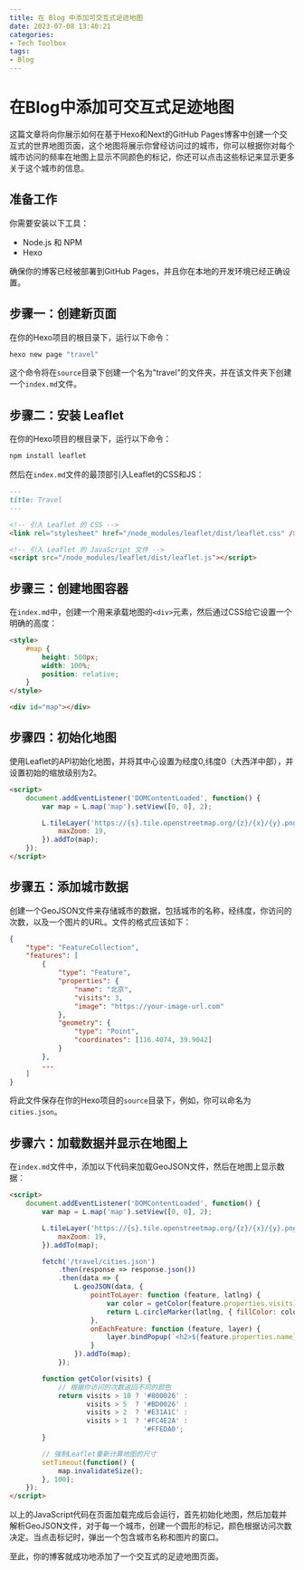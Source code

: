 ```yaml
---
title: 在 Blog 中添加可交互式足迹地图
date: 2023-07-08 13:40:21
categories:
- Tech Toolbox
tags:
- Blog
---
```

# 在Blog中添加可交互式足迹地图

这篇文章将向你展示如何在基于Hexo和Next的GitHub Pages博客中创建一个交互式的世界地图页面，这个地图将展示你曾经访问过的城市，你可以根据你对每个城市访问的频率在地图上显示不同颜色的标记，你还可以点击这些标记来显示更多关于这个城市的信息。

## 准备工作

你需要安装以下工具：

- Node.js 和 NPM
- Hexo

确保你的博客已经被部署到GitHub Pages，并且你在本地的开发环境已经正确设置。

## 步骤一：创建新页面

在你的Hexo项目的根目录下，运行以下命令：

```bash
hexo new page "travel"
```

这个命令将在`source`目录下创建一个名为"travel"的文件夹，并在该文件夹下创建一个`index.md`文件。

## 步骤二：安装 Leaflet

在你的Hexo项目的根目录下，运行以下命令：

```bash
npm install leaflet
```

然后在`index.md`文件的最顶部引入Leaflet的CSS和JS：

```markdown
---
title: Travel
---

<!-- 引入 Leaflet 的 CSS -->
<link rel="stylesheet" href="/node_modules/leaflet/dist/leaflet.css" />

<!-- 引入 Leaflet 的 JavaScript 文件 -->
<script src="/node_modules/leaflet/dist/leaflet.js"></script>
```

## 步骤三：创建地图容器

在`index.md`中，创建一个用来承载地图的`<div>`元素，然后通过CSS给它设置一个明确的高度：

```markdown
<style>
    #map {
        height: 500px;
        width: 100%;
        position: relative;
    }
</style>

<div id="map"></div>
```

## 步骤四：初始化地图

使用Leaflet的API初始化地图，并将其中心设置为经度0,纬度0（大西洋中部），并设置初始的缩放级别为2。

```markdown
<script>
    document.addEventListener('DOMContentLoaded', function() {
        var map = L.map('map').setView([0, 0], 2);

        L.tileLayer('https://{s}.tile.openstreetmap.org/{z}/{x}/{y}.png', {
            maxZoom: 19,
        }).addTo(map);
    });
</script>
```

## 步骤五：添加城市数据

创建一个GeoJSON文件来存储城市的数据，包括城市的名称，经纬度，你访问的次数，以及一个图片的URL。文件的格式应该如下：

```json
{
    "type": "FeatureCollection",
    "features": [
        {
            "type": "Feature",
            "properties": {
                "name": "北京",
                "visits": 3,
                "image": "https://your-image-url.com"
            },
            "geometry": {
                "type": "Point",
                "coordinates": [116.4074, 39.9042]
            }
        },
        ...
    ]
}
```

将此文件保存在你的Hexo项目的`source`目录下，例如，你可以命名为`cities.json`。

## 步骤六：加载数据并显示在地图上

在`index.md`文件中，添加以下代码来加载GeoJSON文件，然后在地图上显示数据：

```markdown
<script>
    document.addEventListener('DOMContentLoaded', function() {
        var map = L.map('map').setView([0, 0], 2);

        L.tileLayer('https://{s}.tile.openstreetmap.org/{z}/{x}/{y}.png', {
            maxZoom: 19,
        }).addTo(map);

        fetch('/travel/cities.json')
            .then(response => response.json())
            .then(data => {
                L.geoJSON(data, {
                    pointToLayer: function (feature, latlng) {
                        var color = getColor(feature.properties.visits);
                        return L.circleMarker(latlng, { fillColor: color, fillOpacity: 0.5 });
                    },
                    onEachFeature: function (feature, layer) {
                        layer.bindPopup(`<h2>${feature.properties.name}</h2><img src="${feature.properties.image}" width="200">`);
                    }
                }).addTo(map);
            });

        function getColor(visits) {
            // 根据你访问的次数返回不同的颜色
            return visits > 10 ? '#800026' :
                   visits > 5  ? '#BD0026' :
                   visits > 2  ? '#E31A1C' :
                   visits > 1  ? '#FC4E2A' :
                                 '#FFEDA0';
        }

        // 强制Leaflet重新计算地图的尺寸
        setTimeout(function() {
            map.invalidateSize();
        }, 100);
    });
</script>
```

以上的JavaScript代码在页面加载完成后会运行，首先初始化地图，然后加载并解析GeoJSON文件，对于每一个城市，创建一个圆形的标记，颜色根据访问次数决定。当点击标记时，弹出一个包含城市名称和图片的窗口。

至此，你的博客就成功地添加了一个交互式的足迹地图页面。
